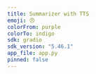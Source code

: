 ```yaml
---
title: Summarizer with TTS
emoji: 😠
colorFrom: purple
colorTo: indigo
sdk: gradio
sdk_version: "5.46.1"
app_file: app.py
pinned: false
---
```

